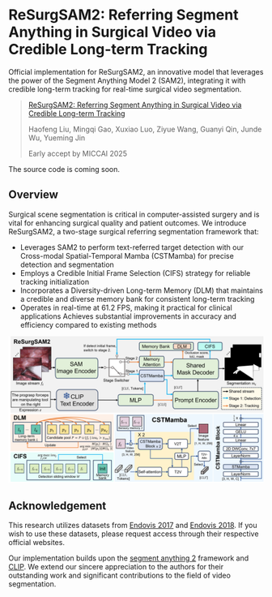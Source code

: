 # ReSurgSAM2: Referring Segment Anything in Surgical Video via Credible Long-term Tracking 

Official implementation for ReSurgSAM2, an innovative model that leverages the power of the Segment Anything Model 2 (SAM2), integrating it with credible long-term tracking for real-time surgical video segmentation.
> [ReSurgSAM2: Referring Segment Anything in Surgical Video via Credible Long-term Tracking 
]()
>
> Haofeng Liu, Mingqi Gao, Xuxiao Luo, Ziyue Wang, Guanyi Qin, Junde Wu, Yueming Jin
>
> Early accept by MICCAI 2025

The source code is coming soon.

## Overview

Surgical scene segmentation is critical in computer-assisted surgery and is vital for enhancing surgical quality and patient outcomes. We introduce ReSurgSAM2, a two-stage surgical referring segmentation framework that:

- Leverages SAM2 to perform text-referred target detection with our Cross-modal Spatial-Temporal Mamba (CSTMamba) for precise detection and segmentation
- Employs a Credible Initial Frame Selection (CIFS) strategy for reliable tracking initialization
- Incorporates a Diversity-driven Long-term Memory (DLM) that maintains a credible and diverse memory bank for consistent long-term tracking
- Operates in real-time at 61.2 FPS, making it practical for clinical applications
Achieves substantial improvements in accuracy and efficiency compared to existing methods

![architecture](./assets/architecture.png)



## Acknowledgement

This research utilizes datasets from [Endovis 2017](https://endovissub2017-roboticinstrumentsegmentation.grand-challenge.org/Downloads/) and [Endovis 2018](https://endovissub2018-roboticscenesegmentation.grand-challenge.org/Downloads/). If you wish to use these datasets, please request access through their respective official websites.

Our implementation builds upon the [segment anything 2](https://github.com/facebookresearch/segment-anything-2) framework and [CLIP](https://github.com/openai/CLIP). We extend our sincere appreciation to the authors for their outstanding work and significant contributions to the field of video segmentation.

